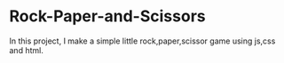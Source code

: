 # Rock-Paper-and-Scissors

In this project, I make a simple little rock,paper,scissor game using js,css and html.

